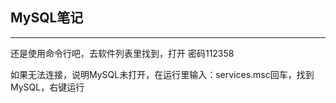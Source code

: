 ## MySQL笔记

---


还是使用命令行吧，去软件列表里找到，打开
密码112358

如果无法连接，说明MySQL未打开，在运行里输入：services.msc回车，找到MySQL，右键运行

